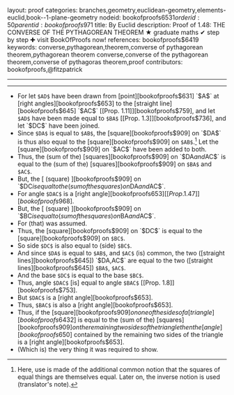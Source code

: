 layout: proof
categories: branches,geometry,euclidean-geometry,elements-euclid,book--1-plane-geometry
nodeid: bookofproofs$6531
orderid: 50
parentid: bookofproofs$971
title: By Euclid
description:  Proof of 1.48: THE CONVERSE OF THE PYTHAGOREAN THEOREM &#9733; graduate maths &#10004; step by step &#10010; visit BookOfProofs now!
references: bookofproofs$6419
keywords: converse,pythagorean,theorem,converse of pythagorean theorem,pythagorean theorem converse,converse of the pythagorean theorem,converse of pythagoras theorem,proof
contributors: bookofproofs,@fitzpatrick

---


---



* For let `$AD$` have been drawn from [point][bookofproofs$631] `$A$` at [right angles][bookofproofs$653] to the [straight line][bookofproofs$645] `$AC$` [[Prop. 1.11]][bookofproofs$759], and let `$AD$` have been made equal to `$BA$` [[Prop. 1.3]][bookofproofs$736], and let `$DC$` have been joined.
* Since `$DA$` is equal to `$AB$`, the [square][bookofproofs$909] on `$DA$` is thus also equal to the [square][bookofproofs$909] on `$AB$`.[^1] Let the [square][bookofproofs$909] on `$AC$` have been added to both.
* Thus, the (sum of the) [squares][bookofproofs$909] on `$DA$` and `$AC$` is equal to the (sum of the) [squares][bookofproofs$909] on `$BA$` and `$AC$`.
* But, the [ (square) ][bookofproofs$909] on `$DC$` is equal to the (sum of the squares) on `$DA$` and `$AC$`.
* For angle `$DAC$` is a [right angle][bookofproofs$653] [[Prop. 1.47]][bookofproofs$968].
* But, the [ (square) ][bookofproofs$909] on `$BC$` is equal to (sum of the squares) on `$BA$` and `$AC$`.
* For (that) was assumed.
* Thus, the [square][bookofproofs$909] on `$DC$` is equal to the [square][bookofproofs$909] on `$BC$`.
* So side `$DC$` is also equal to (side) `$BC$`.
* And since `$DA$` is equal to `$AB$`, and `$AC$` (is) common, the two ([straight lines][bookofproofs$645]) `$DA$`, `$AC$` are equal to the two ([straight lines][bookofproofs$645]) `$BA$`, `$AC$`.
* And the base `$DC$` is equal to the base `$BC$`.
* Thus, angle `$DAC$` [is] equal to angle `$BAC$` [[Prop. 1.8]][bookofproofs$753].
* But `$DAC$` is a [right angle][bookofproofs$653].
* Thus, `$BAC$` is also a [right angle][bookofproofs$653].
* Thus, if the [square][bookofproofs$909] on one of the sides of a [triangle][bookofproofs$6432] is equal to the (sum of the) [squares][bookofproofs$909] on the remaining two sides of the triangle then the [angle][bookofproofs$650] contained by the remaining two sides of the triangle is a [right angle][bookofproofs$653].
* (Which is) the very thing it was required to show.

[^1]: Here, use is made of the additional common notion that the squares of equal things are themselves equal. Later on, the inverse notion is used (translator's note).
